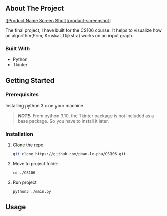 <!-- ABOUT THE PROJECT -->
## About The Project

[![Product Name Screen Shot][product-screenshot]](https://example.com)

The final project, I have built for the CS106 course. It helps to visualize how an algorithm(Prim, Kruskal, Dijkstra) works on an input graph.


### Built With

* Python 
* Tkinter


<!-- GETTING STARTED -->
## Getting Started

### Prerequisites

Installing python 3.x on your machine.

>**_NOTE:_**  From python 3.10, the Tkinter package is not included as a base package. So you have to install it later.


### Installation

1. Clone the repo
   ```sh
   git clone https://github.com/phan-le-phu/CS106.git
   ```
2. Move to project folder
   ```sh
   cd ./CS106
   ```
3. Run project
    ```sh
   python3 ./main.py
   ```


<!-- USAGE EXAMPLES -->
## Usage
